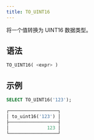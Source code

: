 ```yaml
---
title: TO_UINT16
---
```


将一个值转换为 UINT16 数据类型。

## 语法

```sql
TO_UINT16( <expr> )
```

## 示例

```sql
SELECT TO_UINT16('123');

┌──────────────────┐
│ to_uint16('123') │
├──────────────────┤
│              123 │
└──────────────────┘
```